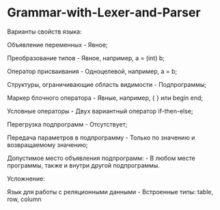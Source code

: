 # Grammar-with-Lexer-and-Parser

Варианты свойств языка:

Объявление переменных - Явное;

Преобразование типов - Явное, например, a = (int) b;

Оператор присваивания - Одноцелевой, например, a = b;

Структуры, ограничивающие область видимости - Подпрограммы;

Маркер блочного оператора - Явные, например, { } или begin end;

Условные операторы - Двух вариантный оператор if-then-else;

Перегрузка подпрограмм - Отсутствует;

Передача параметров в подпрограмму - Только по значению и возвращаемому значению;

Допустимое место объявления подпрограмм: - В любом месте программы, также и внутри другой подпрограммы.


Усложнение:

Язык для работы с реляционными данными - Встроенные типы: table, row, column

